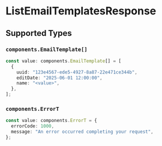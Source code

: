 # ListEmailTemplatesResponse


## Supported Types

### `components.EmailTemplate[]`

```typescript
const value: components.EmailTemplate[] = [
  {
    uuid: "123e4567-ede5-4927-8a87-22e471ce344b",
    editDate: "2025-06-01 12:00:00",
    name: "<value>",
  },
];
```

### `components.ErrorT`

```typescript
const value: components.ErrorT = {
  errorCode: 1000,
  message: "An error occurred completing your request",
};
```

